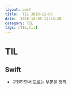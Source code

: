 ```yaml
---
layout: post
title:  TIL 2018-12-05
date:  2018-12-05 11:44:28
category: TIL
tags: [TIL,til]
---
```


# TIL



## Swift

* 구현하면서 모르는 부분을 정리

